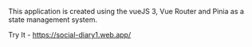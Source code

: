 This application is created using the vueJS 3, Vue Router and Pinia as a state management system.

Try It - https://social-diary1.web.app/
